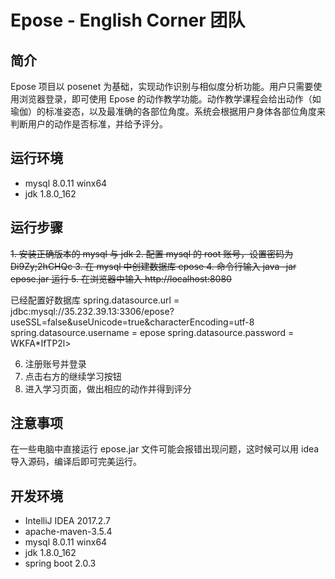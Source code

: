 # Epose - English Corner 团队
## 简介
Epose 项目以 posenet 为基础，实现动作识别与相似度分析功能。用户只需要使用浏览器登录，即可使用 Epose 的动作教学功能。动作教学课程会给出动作（如瑜伽）的标准姿态，以及最准确的各部位角度。系统会根据用户身体各部位角度来判断用户的动作是否标准，并给予评分。

## 运行环境
+ mysql 8.0.11 winx64
+ jdk 1.8.0_162

## 运行步骤
~~1. 安装正确版本的 mysql 与 jdk
2. 配置 mysql 的 root 账号，设置密码为 Di9Zy;2hCHQc
3. 在 mysql 中创建数据库 epose
4. 命令行输入 java -jar epose.jar 运行
5. 在浏览器中输入 http://localhost:8080~~

已经配置好数据库
spring.datasource.url = jdbc:mysql://35.232.39.13:3306/epose?useSSL=false&useUnicode=true&characterEncoding=utf-8
spring.datasource.username = epose
spring.datasource.password = WKFA*IfTP2l>

6. 注册账号并登录
7. 点击右方的继续学习按钮
8. 进入学习页面，做出相应的动作并得到评分

## 注意事项
在一些电脑中直接运行 epose.jar 文件可能会报错出现问题，这时候可以用 idea 导入源码，编译后即可完美运行。

## 开发环境
+ IntelliJ IDEA 2017.2.7
+ apache-maven-3.5.4
+ mysql 8.0.11 winx64
+ jdk 1.8.0_162
+ spring boot 2.0.3
